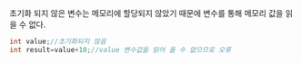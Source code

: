 초기화 되지 않은 변수는 메모리에 할당되지 않았기 때문에 변수를 통해 메모리 값을 읽을 수 없다.
```java
int value;//초기화되지 않음
int result=value+10;//value 변수값을 읽어 올 수 없으므로 오류
```